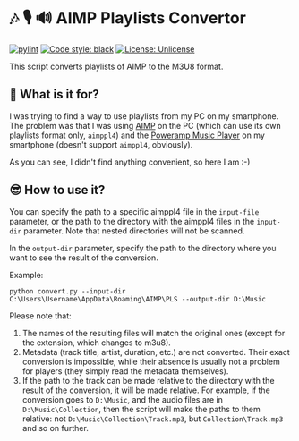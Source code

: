 # 🎶 🎙️ 🔊 AIMP Playlists Convertor

[![pylint](https://github.com/vkostyanetsky/AIMPPlaylistsConvertor/actions/workflows/pylint.yml/badge.svg)](https://github.com/vkostyanetsky/AIMPPlaylistsConvertor/actions/workflows/pylint.yml) [![Code style: black](https://img.shields.io/badge/code%20style-black-000000.svg)](https://github.com/psf/black) [![License: Unlicense](https://img.shields.io/badge/license-Unlicense-blue.svg)](http://unlicense.org/)

This script converts playlists of AIMP to the M3U8 format.

## 🤔 What is it for?

I was trying to find a way to use playlists from my PC on my smartphone. The problem was that I was using [AIMP](https://www.aimp.ru/) on the PC (which can use its own playlists format only, `aimppl4`) and the [Poweramp Music Player](https://play.google.com/store/apps/details?id=com.maxmpz.audioplayer) on my smartphone (doesn't support `aimppl4`, obviously). 

As you can see, I didn't find anything convenient, so here I am :-)

## 😎 How to use it?

You can specify the path to a specific aimppl4 file in the `input-file` parameter, or the path to the directory with the aimppl4 files in the `input-dir` parameter. Note that nested directories will not be scanned.

In the `output-dir` parameter, specify the path to the directory where you want to see the result of the conversion. 

Example:

```commandline
python convert.py --input-dir C:\Users\Username\AppData\Roaming\AIMP\PLS --output-dir D:\Music
```

Please note that:

1. The names of the resulting files will match the original ones (except for the extension, which changes to m3u8).
2. Metadata (track title, artist, duration, etc.) are not converted. Their exact conversion is impossible, while their absence is usually not a problem for players (they simply read the metadata themselves).
3. If the path to the track can be made relative to the directory with the result of the conversion, it will be made relative. For example, if the conversion goes to `D:\Music`, and the audio files are in `D:\Music\Collection`, then the script will make the paths to them relative: not `D:\Music\Collection\Track.mp3`, but `Collection\Track.mp3` and so on further.